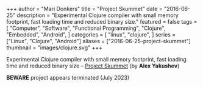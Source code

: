 +++
author = "Mari Donkers"
title = "Project Skummet"
date = "2016-06-25"
description = "Experimental Clojure compiler with small memory footprint, fast loading time and reduced binary size."
featured = false
tags = [
    "Computer",
    "Software",
    "Functional Programming",
    "Clojure",
    "Embedded",
    "Android",
]
categories = [
    "linux",
    "clojure",
]
series = ["Linux", "Clojure", "Android"]
aliases = ["2016-06-25-project-skummet"]
thumbnail = "images/clojure.svg"
+++

Experimental Clojure compiler with small memory footprint, fast loading time and reduced binary size – [Project Skummet](http://clojure-android.info/skummet/) (by **Alex Yakushev**)

**BEWARE** project appears terminated (July 2023)
